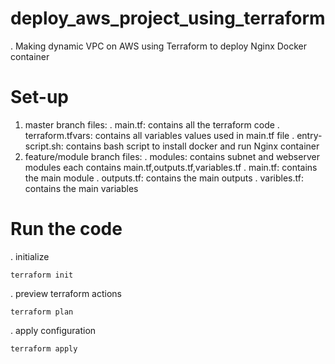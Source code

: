 # deploy_aws_project_using_terraform
. Making dynamic VPC on AWS using Terraform to deploy Nginx Docker container

# Set-up
1. master branch files:
. main.tf: contains all the terraform code
. terraform.tfvars: contains all variables values used in main.tf file
. entry-script.sh: contains bash script to install docker and run Nginx container
2. feature/module branch files:
. modules: contains subnet and webserver modules each contains main.tf,outputs.tf,variables.tf
. main.tf: contains the main module
. outputs.tf: contains the main outputs
. varibles.tf: contains the main variables

# Run the code
. initialize 
```
terraform init
```
. preview terraform actions
```
terraform plan
```
. apply configuration
```
terraform apply
```